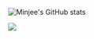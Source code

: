 ![Minjee's GitHub stats](https://github-readme-stats.vercel.app/api?username=freemjstudio&show_icons=true&theme=radical)

<a target="_blank"><img src="https://img.shields.io/badge/Linux-FCC624?style=flat-square&logo=appveyor&logo=!
&logoColor=000000"/></a>

